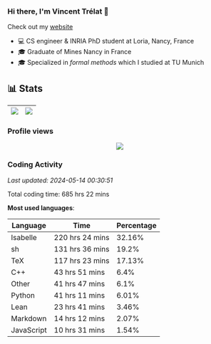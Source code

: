 ### Hi there, I'm Vincent Trélat 👋

Check out my [website](https://vtrelat.github.io)

-   💻 CS engineer & INRIA PhD student at Loria, Nancy, France
-   🎓 Graduate of Mines Nancy in France
-   🎓 Specialized in _formal methods_ which I studied at TU Munich

## 📊 **Stats**

| <img align="center" src="https://readme-stats.clckblog.space/api?username=VTrelat&show_icons=true&include_all_commits=true&theme=tokyonight&hide_border=true" /> | <img align="center" src="https://readme-stats.clckblog.space/api/top-langs/?username=VTrelat&layout=compact&theme=tokyonight&hide_border=true" /> |
| ---------------------------------------------------------------------------------------------------------------------------------------------------------------- | ------------------------------------------------------------------------------------------------------------------------------------------------- |

### Profile views

<p align="center">
 <img src="https://profile-counter.glitch.me/VTrelat/count.svg" />
</p>

<!--automations-->
### Coding Activity
_Last updated: 2024-05-14 00:30:51_

Total coding time: 685 hrs 22 mins

**Most used languages**:

| Language | Time | Percentage |
| ------------- | ------------- | ------------- |
| Isabelle | 220 hrs 24 mins | 32.16% |
| sh | 131 hrs 36 mins | 19.2% |
| TeX | 117 hrs 23 mins | 17.13% |
| C++ | 43 hrs 51 mins | 6.4% |
| Other | 41 hrs 47 mins | 6.1% |
| Python | 41 hrs 11 mins | 6.01% |
| Lean | 23 hrs 41 mins | 3.46% |
| Markdown | 14 hrs 12 mins | 2.07% |
| JavaScript | 10 hrs 31 mins | 1.54% |

